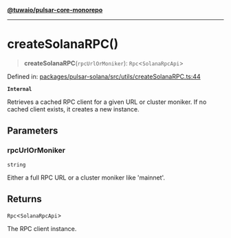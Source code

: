 [**@tuwaio/pulsar-core-monorepo**](../../../README.md)

***

# createSolanaRPC()

> **createSolanaRPC**(`rpcUrlOrMoniker`): `Rpc`\<`SolanaRpcApi`\>

Defined in: [packages/pulsar-solana/src/utils/createSolanaRPC.ts:44](https://github.com/TuwaIO/pulsar-core/blob/5415e11372c5ba1e590020a446666e4f0bb4d82d/packages/pulsar-solana/src/utils/createSolanaRPC.ts#L44)

**`Internal`**

Retrieves a cached RPC client for a given URL or cluster moniker.
If no cached client exists, it creates a new instance.

## Parameters

### rpcUrlOrMoniker

`string`

Either a full RPC URL or a cluster moniker like 'mainnet'.

## Returns

`Rpc`\<`SolanaRpcApi`\>

The RPC client instance.
